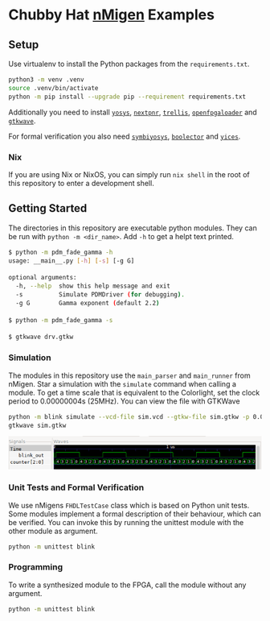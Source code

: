 # Chubby Hat [nMigen](https://github.com/m-labs/nmigen) Examples

## Setup
Use virtualenv to install the Python packages from the `requirements.txt`.

```bash
python3 -m venv .venv
source .venv/bin/activate
python -m pip install --upgrade pip --requirement requirements.txt
```

Additionally you need to install [`yosys`](http://yosyshq.net/yosys/download.html), [`nextpnr`](https://github.com/YosysHQ/nextpnr), [`trellis`](https://github.com/YosysHQ/prjtrellis), [`openfpgaloader`](https://trabucayre.github.io/openFPGALoader/guide/install.html) and [`gtkwave`](http://gtkwave.sourceforge.net/).

For formal verification you also need [`symbiyosys`](https://symbiyosys.readthedocs.io/en/latest/install.html), [`boolector`](https://github.com/Boolector/boolector) and [`yices`](https://yices.csl.sri.com/).

### Nix
If you are using Nix or NixOS, you can simply run `nix shell` in the root of this repository to enter a development shell.

## Getting Started
The directories in this repository are executable python modules. They can be run with `python -m <dir_name>`.
Add `-h` to get a helpt text printed.
```bash
$ python -m pdm_fade_gamma -h
usage: __main__.py [-h] [-s] [-g G]

optional arguments:
  -h, --help  show this help message and exit
  -s          Simulate PDMDriver (for debugging).
  -g G        Gamma exponent (default 2.2)

$ python -m pdm_fade_gamma -s

$ gtkwave drv.gtkw
```

### Simulation
The modules in this repository use the `main_parser` and `main_runner` from nMigen.
Star a simulation with the `simulate` command when calling a module.
To get a time scale that is equivalent to the Colorlight, set the clock period to 0.00000004s (25MHz).
You can view the file with GTKWave

```bash
python -m blink simulate --vcd-file sim.vcd --gtkw-file sim.gtkw -p 0.00000004 -c 100
gtkwave sim.gtkw
```

![](https://raw.githubusercontent.com/cyber-murmel/chubby-hat-nmigen-examples/assets/blink-sim.png)

### Unit Tests and Formal Verification
We use nMigens `FHDLTestCase` class which is based on Python unit tests.
Some modules implement a formal description of their behaviour, which can be verified.
You can invoke this by running the unittest module with the other module as argument.

```bash
python -m unittest blink
```

### Programming
To write a synthesized module to the FPGA, call the module without any argument.

```bash
python -m unittest blink
```
